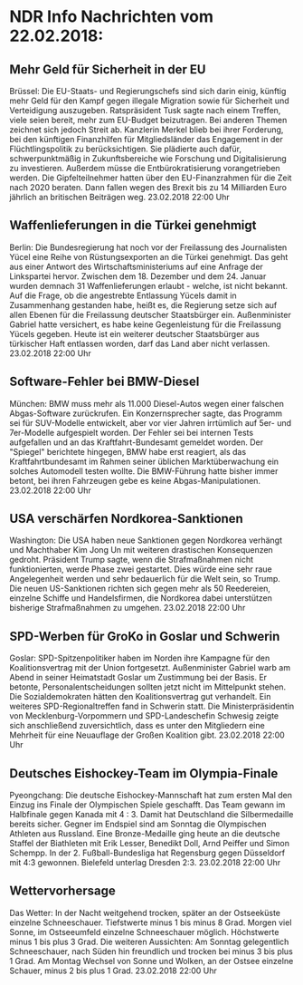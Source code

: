 # NDR Info Nachrichten vom 22.02.2018:


## Mehr Geld für Sicherheit in der EU
Brüssel: Die EU-Staats- und Regierungschefs sind sich darin einig, künftig mehr Geld für den Kampf gegen illegale Migration sowie für Sicherheit und Verteidigung auszugeben. Ratspräsident Tusk sagte nach einem Treffen, viele seien bereit, mehr zum EU-Budget beizutragen. Bei anderen Themen zeichnet sich jedoch Streit ab. Kanzlerin Merkel blieb bei ihrer Forderung, bei den künftigen Finanzhilfen für Mitgliedsländer das Engagement in der Flüchtlingspolitik zu berücksichtigen. Sie plädierte auch dafür, schwerpunktmäßig in Zukunftsbereiche wie Forschung und Digitalisierung zu investieren. Außerdem müsse die Entbürokratisierung vorangetrieben werden. Die Gipfelteilnehmer hatten über den EU-Finanzrahmen für die Zeit nach 2020 beraten. Dann fallen wegen des Brexit bis zu 14 Milliarden Euro jährlich an britischen Beiträgen weg. 23.02.2018 22:00 Uhr 

## Waffenlieferungen in die Türkei genehmigt
Berlin: Die Bundesregierung hat noch vor der Freilassung des Journalisten Yücel eine Reihe von Rüstungsexporten an die Türkei genehmigt. Das geht aus einer Antwort des Wirtschaftsministeriums auf eine Anfrage der Linkspartei hervor. Zwischen dem 18. Dezember und dem 24. Januar wurden demnach 31 Waffenlieferungen erlaubt - welche, ist nicht bekannt. Auf die Frage, ob die angestrebte Entlassung Yücels damit in Zusammenhang gestanden habe, heißt es, die Regierung setze sich auf allen Ebenen für die Freilassung deutscher Staatsbürger ein. Außenminister Gabriel hatte versichert, es habe keine Gegenleistung für die Freilassung Yücels gegeben. Heute ist ein weiterer deutscher Staatsbürger aus türkischer Haft entlassen worden, darf das Land aber nicht verlassen. 23.02.2018 22:00 Uhr 

## Software-Fehler bei BMW-Diesel
München:		BMW muss mehr als 11.000 Diesel-Autos wegen einer falschen Abgas-Software zurückrufen. Ein Konzernsprecher sagte, das Programm sei für SUV-Modelle entwickelt, aber vor vier Jahren irrtümlich auf 5er- und 7er-Modelle aufgespielt worden. Der Fehler sei bei internen Tests aufgefallen und an das Kraftfahrt-Bundesamt gemeldet worden. Der "Spiegel" berichtete hingegen, BMW habe erst reagiert, als das Kraftfahrtbundesamt im Rahmen seiner üblichen Marktüberwachung ein solches Automodell testen wollte. Die BMW-Führung hatte bisher immer betont, bei ihren Fahrzeugen gebe es keine Abgas-Manipulationen. 23.02.2018 22:00 Uhr 

## USA verschärfen Nordkorea-Sanktionen
Washington: Die USA haben neue Sanktionen gegen Nordkorea verhängt und Machthaber Kim Jong Un mit weiteren drastischen Konsequenzen gedroht. Präsident Trump sagte, wenn die Strafmaßnahmen nicht funktionierten, werde Phase zwei gestartet. Dies würde eine sehr raue Angelegenheit werden und sehr bedauerlich für die Welt sein, so Trump. Die neuen US-Sanktionen richten sich gegen mehr als 50 Reedereien, einzelne Schiffe und Handelsfirmen, die Nordkorea dabei unterstützen bisherige Strafmaßnahmen zu umgehen. 23.02.2018 22:00 Uhr 

## SPD-Werben für GroKo in Goslar und Schwerin
Goslar: SPD-Spitzenpolitiker haben im Norden ihre Kampagne für den Koalitionsvertrag mit der Union fortgesetzt. Außenminister Gabriel warb am Abend in seiner Heimatstadt Goslar um Zustimmung bei der Basis. Er betonte, Personalentscheidungen sollten jetzt nicht im Mittelpunkt stehen. Die Sozialdemokraten hätten den Koalitionsvertrag gut verhandelt. Ein weiteres SPD-Regionaltreffen fand in Schwerin statt. Die Ministerpräsidentin von Mecklenburg-Vorpommern und SPD-Landeschefin Schwesig zeigte sich anschließend zuversichtlich, dass es unter den Mitgliedern eine Mehrheit für eine Neuauflage der Großen Koalition gibt. 23.02.2018 22:00 Uhr 

## Deutsches Eishockey-Team im Olympia-Finale
Pyeongchang:	Die deutsche Eishockey-Mannschaft hat zum ersten Mal den Einzug ins Finale der Olympischen Spiele geschafft. Das Team gewann im Halbfinale gegen Kanada mit 4 : 3. Damit hat Deutschland die Silbermedaille bereits sicher. Gegner im Endspiel sind am Sonntag die Olympischen Athleten aus Russland. Eine Bronze-Medaille ging heute an die deutsche Staffel der Biathleten mit Erik Lesser, Benedikt Doll, Arnd Peiffer und Simon Schempp. In der 2. Fußball-Bundesliga hat Regensburg gegen Düsseldorf mit 4:3 gewonnen. Bielefeld unterlag Dresden 2:3. 23.02.2018 22:00 Uhr 

## Wettervorhersage
Das Wetter: In der Nacht weitgehend trocken, später an der Ostseeküste einzelne Schneeschauer. Tiefstwerte minus 1 bis minus 8 Grad. Morgen viel Sonne, im Ostseeumfeld einzelne Schneeschauer möglich. Höchstwerte minus 1 bis plus 3 Grad. Die weiteren Aussichten: Am Sonntag gelegentlich Schneeschauer, nach Süden hin freundlich und trocken bei minus 3 bis plus 1 Grad. Am Montag Wechsel von Sonne und Wolken, an der Ostsee einzelne Schauer, minus 2 bis plus 1 Grad. 23.02.2018 22:00 Uhr 
